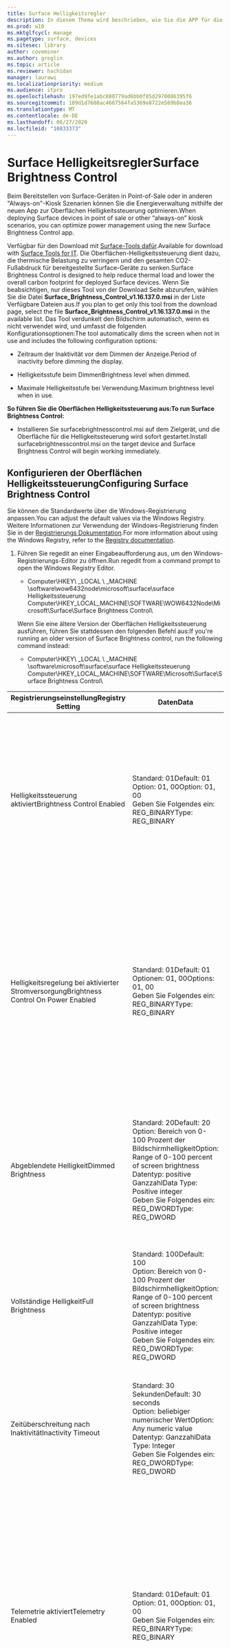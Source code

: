 ```yaml
---
title: Surface Helligkeitsregler
description: In diesem Thema wird beschrieben, wie Sie die APP für die Oberflächen Helligkeitssteuerung verwenden können, um die Anzeigehelligkeit In Point-of-Sale-und Kiosk Szenarien zu verwalten.
ms.prod: w10
ms.mktglfcycl: manage
ms.pagetype: surface, devices
ms.sitesec: library
author: coveminer
ms.author: greglin
ms.topic: article
ms.reviewer: hachidan
manager: laurawi
ms.localizationpriority: medium
ms.audience: itpro
ms.openlocfilehash: 197ed9fe1abc880779ad6bb0f85d2970086395f6
ms.sourcegitcommit: 109d1d7608ac4667564fa5369e8722e569b8ea36
ms.translationtype: MT
ms.contentlocale: de-DE
ms.lasthandoff: 06/27/2020
ms.locfileid: "10833373"
---
```

# <span data-ttu-id="a539a-103">Surface Helligkeitsregler</span><span class="sxs-lookup"><span data-stu-id="a539a-103">Surface Brightness Control</span></span>

<span data-ttu-id="a539a-104">Beim Bereitstellen von Surface-Geräten in Point-of-Sale oder in anderen "Always-on"-Kiosk Szenarien können Sie die Energieverwaltung mithilfe der neuen App zur Oberflächen Helligkeitssteuerung optimieren.</span><span class="sxs-lookup"><span data-stu-id="a539a-104">When deploying Surface devices in point of sale or other “always-on” kiosk scenarios, you can optimize power management using the new Surface Brightness Control app.</span></span>

<span data-ttu-id="a539a-105">Verfügbar für den Download mit [Surface-Tools dafür](https://www.microsoft.com/download/details.aspx?id=46703).</span><span class="sxs-lookup"><span data-stu-id="a539a-105">Available for download with [Surface Tools for IT](https://www.microsoft.com/download/details.aspx?id=46703).</span></span>
<span data-ttu-id="a539a-106">Die Oberflächen-Helligkeitssteuerung dient dazu, die thermische Belastung zu verringern und den gesamten CO2-Fußabdruck für bereitgestellte Surface-Geräte zu senken.</span><span class="sxs-lookup"><span data-stu-id="a539a-106">Surface Brightness Control is designed to help reduce thermal load and lower the overall carbon footprint for deployed Surface devices.</span></span>
<span data-ttu-id="a539a-107">Wenn Sie beabsichtigen, nur dieses Tool von der Download Seite abzurufen, wählen Sie die Datei **Surface_Brightness_Control_v1.16.137.0.msi** in der Liste Verfügbare Dateien aus.</span><span class="sxs-lookup"><span data-stu-id="a539a-107">If you plan to get only this tool from the download page, select the file **Surface_Brightness_Control_v1.16.137.0.msi** in the available list.</span></span>
<span data-ttu-id="a539a-108">Das Tool verdunkelt den Bildschirm automatisch, wenn es nicht verwendet wird, und umfasst die folgenden Konfigurationsoptionen:</span><span class="sxs-lookup"><span data-stu-id="a539a-108">The tool automatically dims the screen when not in use and includes the following configuration options:</span></span>

- <span data-ttu-id="a539a-109">Zeitraum der Inaktivität vor dem Dimmen der Anzeige.</span><span class="sxs-lookup"><span data-stu-id="a539a-109">Period of inactivity before dimming the display.</span></span>

- <span data-ttu-id="a539a-110">Helligkeitsstufe beim Dimmen</span><span class="sxs-lookup"><span data-stu-id="a539a-110">Brightness level when dimmed.</span></span>

- <span data-ttu-id="a539a-111">Maximale Helligkeitsstufe bei Verwendung.</span><span class="sxs-lookup"><span data-stu-id="a539a-111">Maximum brightness level when in use.</span></span>

**<span data-ttu-id="a539a-112">So führen Sie die Oberflächen Helligkeitssteuerung aus:</span><span class="sxs-lookup"><span data-stu-id="a539a-112">To run Surface Brightness Control:</span></span>**

- <span data-ttu-id="a539a-113">Installieren Sie surfacebrightnesscontrol.msi auf dem Zielgerät, und die Oberfläche für die Helligkeitssteuerung wird sofort gestartet.</span><span class="sxs-lookup"><span data-stu-id="a539a-113">Install surfacebrightnesscontrol.msi on the target device and Surface Brightness Control will begin working immediately.</span></span>

## <span data-ttu-id="a539a-114">Konfigurieren der Oberflächen Helligkeitssteuerung</span><span class="sxs-lookup"><span data-stu-id="a539a-114">Configuring Surface Brightness Control</span></span>

<span data-ttu-id="a539a-115">Sie können die Standardwerte über die Windows-Registrierung anpassen.</span><span class="sxs-lookup"><span data-stu-id="a539a-115">You can adjust the default values via the Windows Registry.</span></span> <span data-ttu-id="a539a-116">Weitere Informationen zur Verwendung der Windows-Registrierung finden Sie in der [Registrierungs Dokumentation](https://docs.microsoft.com/windows/desktop/sysinfo/registry).</span><span class="sxs-lookup"><span data-stu-id="a539a-116">For more information about using the Windows Registry, refer to the [Registry documentation](https://docs.microsoft.com/windows/desktop/sysinfo/registry).</span></span>

1.  <span data-ttu-id="a539a-117">Führen Sie regedit an einer Eingabeaufforderung aus, um den Windows-Registrierungs-Editor zu öffnen.</span><span class="sxs-lookup"><span data-stu-id="a539a-117">Run regedit from a command prompt to open the Windows Registry Editor.</span></span>
    
      - <span data-ttu-id="a539a-118">Computer\HKEY\ _LOCAL \ _MACHINE \software\wow6432node\microsoft\surface\surface Helligkeitssteuerung </span><span class="sxs-lookup"><span data-stu-id="a539a-118">Computer\HKEY\_LOCAL\_MACHINE\SOFTWARE\WOW6432Node\Microsoft\Surface\Surface Brightness Control</span></span>\ 
    
    <span data-ttu-id="a539a-119">Wenn Sie eine ältere Version der Oberflächen Helligkeitssteuerung ausführen, führen Sie stattdessen den folgenden Befehl aus:</span><span class="sxs-lookup"><span data-stu-id="a539a-119">If you're running an older version of Surface Brightness control, run the following command instead:</span></span>
    
      - <span data-ttu-id="a539a-120">Computer\HKEY\ _LOCAL \ _MACHINE \software\microsoft\surface\surface Helligkeitssteuerung </span><span class="sxs-lookup"><span data-stu-id="a539a-120">Computer\HKEY\_LOCAL\_MACHINE\SOFTWARE\Microsoft\Surface\Surface Brightness Control</span></span>\


| <span data-ttu-id="a539a-121">Registrierungseinstellung</span><span class="sxs-lookup"><span data-stu-id="a539a-121">Registry Setting</span></span> | <span data-ttu-id="a539a-122">Daten</span><span class="sxs-lookup"><span data-stu-id="a539a-122">Data</span></span>| <span data-ttu-id="a539a-123">Beschreibung</span><span class="sxs-lookup"><span data-stu-id="a539a-123">Description</span></span>  
|-----------|------------|---------------
| <span data-ttu-id="a539a-124">Helligkeitssteuerung aktiviert</span><span class="sxs-lookup"><span data-stu-id="a539a-124">Brightness Control Enabled</span></span>  |  <span data-ttu-id="a539a-125">Standard: 01</span><span class="sxs-lookup"><span data-stu-id="a539a-125">Default: 01</span></span>  <br> <span data-ttu-id="a539a-126">Option: 01, 00</span><span class="sxs-lookup"><span data-stu-id="a539a-126">Option: 01, 00</span></span> <br> <span data-ttu-id="a539a-127">Geben Sie Folgendes ein: REG_BINARY</span><span class="sxs-lookup"><span data-stu-id="a539a-127">Type: REG_BINARY</span></span> |  <span data-ttu-id="a539a-128">Mit dieser Einstellung können Sie die Oberflächen Helligkeitssteuerung aktivieren oder deaktivieren.</span><span class="sxs-lookup"><span data-stu-id="a539a-128">This setting allows you to turn Surface Brightness Control on or off.</span></span> <span data-ttu-id="a539a-129">Um die Oberflächen-Helligkeitssteuerung zu deaktivieren, setzen Sie den Wert auf 00.</span><span class="sxs-lookup"><span data-stu-id="a539a-129">To disable Surface Brightness Control, set the value to 00.</span></span> <span data-ttu-id="a539a-130">Wenn Sie diese Einstellung nicht konfigurieren, ist die Oberflächen Helligkeitssteuerung aktiviert.</span><span class="sxs-lookup"><span data-stu-id="a539a-130">If you do not configure this setting, Surface Brightness Control is on.</span></span> |
| <span data-ttu-id="a539a-131">Helligkeitsregelung bei aktivierter Stromversorgung</span><span class="sxs-lookup"><span data-stu-id="a539a-131">Brightness Control On Power Enabled</span></span>| <span data-ttu-id="a539a-132">Standard: 01</span><span class="sxs-lookup"><span data-stu-id="a539a-132">Default: 01</span></span> <br> <span data-ttu-id="a539a-133">Optionen: 01, 00</span><span class="sxs-lookup"><span data-stu-id="a539a-133">Options: 01, 00</span></span> <br> <span data-ttu-id="a539a-134">Geben Sie Folgendes ein: REG_BINARY</span><span class="sxs-lookup"><span data-stu-id="a539a-134">Type: REG_BINARY</span></span> | <span data-ttu-id="a539a-135">Mit dieser Einstellung können Sie die Oberflächen Helligkeitssteuerung deaktivieren, wenn das Gerät direkt an die Stromversorgung angeschlossen ist.</span><span class="sxs-lookup"><span data-stu-id="a539a-135">This setting allows you to turn off Surface Brightness Control when the device is directly connected to power.</span></span> <span data-ttu-id="a539a-136">Um die Oberflächen Helligkeitssteuerung zu deaktivieren, wenn Strom angeschlossen ist, setzen Sie den Wert auf 00.</span><span class="sxs-lookup"><span data-stu-id="a539a-136">To disable Surface Brightness Control when power is plugged in, set the value to 00.</span></span> <span data-ttu-id="a539a-137">Wenn Sie diese Einstellung nicht konfigurieren, ist die Oberflächen Helligkeitssteuerung aktiviert.</span><span class="sxs-lookup"><span data-stu-id="a539a-137">If you do not configure this setting, Surface Brightness Control is on.</span></span> |
| <span data-ttu-id="a539a-138">Abgeblendete Helligkeit</span><span class="sxs-lookup"><span data-stu-id="a539a-138">Dimmed Brightness</span></span>   | <span data-ttu-id="a539a-139">Standard: 20</span><span class="sxs-lookup"><span data-stu-id="a539a-139">Default: 20</span></span>  <br><span data-ttu-id="a539a-140">Option: Bereich von 0-100 Prozent der Bildschirmhelligkeit</span><span class="sxs-lookup"><span data-stu-id="a539a-140">Option: Range of 0-100 percent of screen brightness</span></span> <br> <span data-ttu-id="a539a-141">Datentyp: positive Ganzzahl</span><span class="sxs-lookup"><span data-stu-id="a539a-141">Data Type: Positive integer</span></span> <br> <span data-ttu-id="a539a-142">Geben Sie Folgendes ein: REG_DWORD</span><span class="sxs-lookup"><span data-stu-id="a539a-142">Type: REG_DWORD</span></span> | <span data-ttu-id="a539a-143">Mit dieser Einstellung können Sie den Helligkeitsbereich in Zeiten der Inaktivität verwalten.</span><span class="sxs-lookup"><span data-stu-id="a539a-143">This setting allows you to manage brightness range during periods of inactivity.</span></span> <span data-ttu-id="a539a-144">Wenn Sie diese Einstellung nicht konfigurieren, sinkt die Helligkeitsstufe nach 30 Sekunden Inaktivität auf 20 Prozent der vollen Helligkeit.</span><span class="sxs-lookup"><span data-stu-id="a539a-144">If you do not configure this setting, the brightness level will drop to 20 percent of full brightness after 30 seconds of inactivity.</span></span> |
<span data-ttu-id="a539a-145">Vollständige Helligkeit</span><span class="sxs-lookup"><span data-stu-id="a539a-145">Full Brightness</span></span>   | <span data-ttu-id="a539a-146">Standard: 100</span><span class="sxs-lookup"><span data-stu-id="a539a-146">Default: 100</span></span>  <br><span data-ttu-id="a539a-147">Option: Bereich von 0-100 Prozent der Bildschirmhelligkeit</span><span class="sxs-lookup"><span data-stu-id="a539a-147">Option: Range of 0-100 percent of screen brightness</span></span> <br> <span data-ttu-id="a539a-148">Datentyp: positive Ganzzahl</span><span class="sxs-lookup"><span data-stu-id="a539a-148">Data Type: Positive integer</span></span> <br> <span data-ttu-id="a539a-149">Geben Sie Folgendes ein: REG_DWORD</span><span class="sxs-lookup"><span data-stu-id="a539a-149">Type: REG_DWORD</span></span>  | <span data-ttu-id="a539a-150">Mit dieser Einstellung können Sie den maximalen Helligkeitsbereich für das Gerät verwalten.</span><span class="sxs-lookup"><span data-stu-id="a539a-150">This setting allows you to manage the maximum brightness range for the device.</span></span> <span data-ttu-id="a539a-151">Wenn Sie diese Einstellung nicht konfigurieren, beträgt der maximale Helligkeitsbereich 100 Prozent.</span><span class="sxs-lookup"><span data-stu-id="a539a-151">If you do not configure this setting, the maximum brightness range is 100 percent.</span></span>|  
| <span data-ttu-id="a539a-152">Zeitüberschreitung nach Inaktivität</span><span class="sxs-lookup"><span data-stu-id="a539a-152">Inactivity Timeout</span></span>| <span data-ttu-id="a539a-153">Standard: 30 Sekunden</span><span class="sxs-lookup"><span data-stu-id="a539a-153">Default: 30 seconds</span></span> <br><span data-ttu-id="a539a-154">Option: beliebiger numerischer Wert</span><span class="sxs-lookup"><span data-stu-id="a539a-154">Option: Any numeric value</span></span>  <br><span data-ttu-id="a539a-155">Datentyp: Ganzzahl</span><span class="sxs-lookup"><span data-stu-id="a539a-155">Data Type: Integer</span></span>  <br> <span data-ttu-id="a539a-156">Geben Sie Folgendes ein: REG_DWORD</span><span class="sxs-lookup"><span data-stu-id="a539a-156">Type: REG_DWORD</span></span> | <span data-ttu-id="a539a-157">Mit dieser Einstellung können Sie den Zeitraum der Inaktivität vor dem Dimmen des Geräts verwalten.</span><span class="sxs-lookup"><span data-stu-id="a539a-157">This setting allows you to manage the period of inactivity before dimming the device.</span></span> <span data-ttu-id="a539a-158">Wenn Sie diese Einstellung nicht konfigurieren, beträgt das Timeout für die Inaktivität 30 Sekunden.</span><span class="sxs-lookup"><span data-stu-id="a539a-158">If you do not configure this setting, the inactivity timeout is 30 seconds.</span></span>|
| <span data-ttu-id="a539a-159">Telemetrie aktiviert</span><span class="sxs-lookup"><span data-stu-id="a539a-159">Telemetry  Enabled</span></span> | <span data-ttu-id="a539a-160">Standard: 01</span><span class="sxs-lookup"><span data-stu-id="a539a-160">Default: 01</span></span> <br><span data-ttu-id="a539a-161">Option: 01, 00</span><span class="sxs-lookup"><span data-stu-id="a539a-161">Option: 01, 00</span></span> <br> <span data-ttu-id="a539a-162">Geben Sie Folgendes ein: REG_BINARY</span><span class="sxs-lookup"><span data-stu-id="a539a-162">Type: REG_BINARY</span></span>  | <span data-ttu-id="a539a-163">Mit dieser Einstellung können Sie die Freigabe von Informationen zur APP-Nutzung verwalten, um die Software zu verbessern und eine bessere Benutzererfahrung bereitzustellen.</span><span class="sxs-lookup"><span data-stu-id="a539a-163">This setting allows you to manage the sharing of app usage information to improve software and provide better user experience.</span></span> <span data-ttu-id="a539a-164">Um die Telemetrie zu deaktivieren, setzen Sie den Wert auf 00.</span><span class="sxs-lookup"><span data-stu-id="a539a-164">To disable telemetry, set the value to 00.</span></span> <span data-ttu-id="a539a-165">Wenn Sie diese Einstellung nicht konfigurieren, werden Telemetrie-Informationen in Übereinstimmung mit den [Microsoft-Datenschutzbestimmungen](https://privacy.microsoft.com/privacystatement)für Microsoft freigegeben.</span><span class="sxs-lookup"><span data-stu-id="a539a-165">If you do not configure this setting, telemetry information is shared with Microsoft in accordance with the [Microsoft Privacy Statement](https://privacy.microsoft.com/privacystatement).</span></span> |

## <span data-ttu-id="a539a-166">Änderungen und Updates</span><span class="sxs-lookup"><span data-stu-id="a539a-166">Changes and updates</span></span>

### <span data-ttu-id="a539a-167">Version 1.16.137</span><span class="sxs-lookup"><span data-stu-id="a539a-167">Version 1.16.137</span></span><br>
*<span data-ttu-id="a539a-168">Veröffentlichungsdatum: 22 Oktober 2019</span><span class="sxs-lookup"><span data-stu-id="a539a-168">Release Date: 22 October 2019</span></span>*<br>
<span data-ttu-id="a539a-169">Diese Version der Oberflächen Helligkeitssteuerung bietet Unterstützung für die folgenden Optionen:-neu kompiliert für x86, Hinzufügen von Unterstützung für Surface pro 7, Surface pro X und Surface Laptop 3.</span><span class="sxs-lookup"><span data-stu-id="a539a-169">This version of Surface Brightness Control adds support for the following: -Recompiled for x86, adding support for Surface Pro 7, Surface Pro X, and Surface Laptop 3.</span></span> 

### <span data-ttu-id="a539a-170">Version 1.12.239.0</span><span class="sxs-lookup"><span data-stu-id="a539a-170">Version 1.12.239.0</span></span>
*<span data-ttu-id="a539a-171">Veröffentlichungsdatum: 26 April 2019</span><span class="sxs-lookup"><span data-stu-id="a539a-171">Release Date: 26 April 2019</span></span>*<br>
<span data-ttu-id="a539a-172">Diese Version der Oberflächen Helligkeitssteuerung bietet folgende Unterstützung:</span><span class="sxs-lookup"><span data-stu-id="a539a-172">This version of Surface Brightness Control adds support for the following:</span></span>
- <span data-ttu-id="a539a-173">Touch Delay-Korrekturen.</span><span class="sxs-lookup"><span data-stu-id="a539a-173">Touch delay fixes.</span></span>


## <span data-ttu-id="a539a-174">Verwandte Themen</span><span class="sxs-lookup"><span data-stu-id="a539a-174">Related topics</span></span>

- [<span data-ttu-id="a539a-175">Einstellung der Batterie Grenze</span><span class="sxs-lookup"><span data-stu-id="a539a-175">Battery limit setting</span></span>](battery-limit.md)
